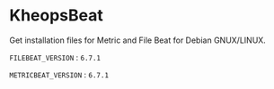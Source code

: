# KheopsBeat

Get installation files for Metric and File Beat for Debian GNUX/LINUX.

`FILEBEAT_VERSION` : `6.7.1`

`METRICBEAT_VERSION` : `6.7.1`
